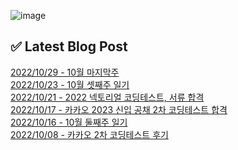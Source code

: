 ![image](https://user-images.githubusercontent.com/76645095/162124599-f9d701d6-e523-49c4-a6ce-193dc38f1026.png)

## ✅ Latest Blog Post

[2022/10/29 - 10월 마지막주](http://blog.naver.com/ds4ouj/222914368758) <br/>
[2022/10/23 - 10월 셋째주 일기](http://blog.naver.com/ds4ouj/222908472076) <br/>
[2022/10/21 - 2022 넥토리얼 코딩테스트, 서류 합격](http://blog.naver.com/ds4ouj/222906544356) <br/>
[2022/10/17 - 카카오 2023 신입 공채 2차 코딩테스트 합격](http://blog.naver.com/ds4ouj/222902833149) <br/>
[2022/10/16 - 10월 둘째주 일기](http://blog.naver.com/ds4ouj/222902116801) <br/>
[2022/10/08 - 카카오 2차 코딩테스트 후기](http://blog.naver.com/ds4ouj/222895168851) <br/>
